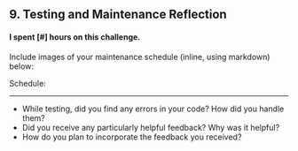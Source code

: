 ## 9. Testing and Maintenance Reflection

#### I spent [#] hours on this challenge.

Include images of your maintenance schedule (inline, using markdown) below:

Schedule:

***
- While testing, did you find any errors in your code? How did you handle them?
- Did you receive any particularly helpful feedback? Why was it helpful?
- How do you plan to incorporate the feedback you received?
